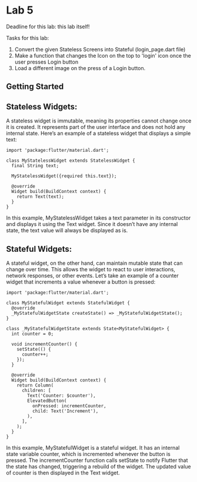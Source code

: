# Lab 5

Deadline for this lab:
this lab itself!

Tasks for this lab:
1. Convert the given Stateless Screens into Stateful (login_page.dart file)
2. Make a function that changes the Icon on the top to 'login' icon once the user presses Login button
3. Load a different image on the press of a Login button.

## Getting Started

## Stateless Widgets:
A stateless widget is immutable, meaning its properties cannot change once it is created. It represents part of the user interface and does not hold any internal state. Here’s an example of a stateless widget that displays a simple text:
```
import 'package:flutter/material.dart';

class MyStatelessWidget extends StatelessWidget {
  final String text;

  MyStatelessWidget({required this.text});

  @override
  Widget build(BuildContext context) {
    return Text(text);
  }
}
```
In this example, MyStatelessWidget takes a text parameter in its constructor and displays it using the Text widget. Since it doesn’t have any internal state, the text value will always be displayed as is.


## Stateful Widgets:
A stateful widget, on the other hand, can maintain mutable state that can change over time. This allows the widget to react to user interactions, network responses, or other events. Let’s take an example of a counter widget that increments a value whenever a button is pressed:

```
import 'package:flutter/material.dart';

class MyStatefulWidget extends StatefulWidget {
  @override
  _MyStatefulWidgetState createState() => _MyStatefulWidgetState();
}

class _MyStatefulWidgetState extends State<MyStatefulWidget> {
  int counter = 0;

  void incrementCounter() {
    setState(() {
      counter++;
    });
  }

  @override
  Widget build(BuildContext context) {
    return Column(
      children: [
        Text('Counter: $counter'),
        ElevatedButton(
          onPressed: incrementCounter,
          child: Text('Increment'),
        ),
      ],
    );
  }
}
```
In this example, MyStatefulWidget is a stateful widget. It has an internal state variable counter, which is incremented whenever the button is pressed. The incrementCounter function calls setState to notify Flutter that the state has changed, triggering a rebuild of the widget. The updated value of counter is then displayed in the Text widget.

